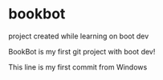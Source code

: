 # bookbot
project created while learning on boot dev

BookBot is my first git project with boot dev!

This line is my first commit from Windows